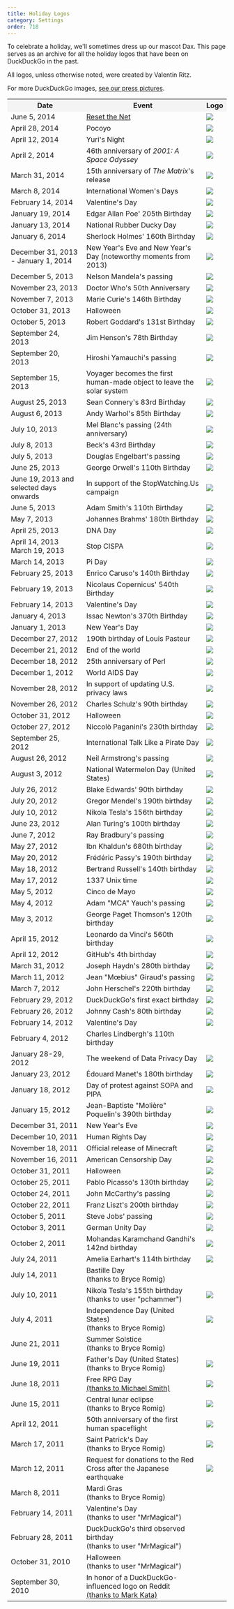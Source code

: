 ```yaml
---
title: Holiday Logos
category: Settings
order: 718
---
```


<style type="text/css">
    table.logos-table th {
        background: #f4f4f4;
    }
</style>

<p>
    To celebrate a holiday, we'll sometimes dress up our mascot Dax. This page
    serves as an archive for all the holiday logos that have been on DuckDuckGo in
    the past.
</p>

<p>All logos, unless otherwise noted, were created by Valentin Ritz.</p>

<p>
    For more DuckDuckGo images,
    <a href="https://duckduckgo.com/press">see our press pictures</a>.
</p>

<table class="bordered logos-table">
    <tbody>
        <tr>
            <th>Date</th>
            <th>Event</th>
            <th>Logo</th>
        </tr>
        <tr>
            <td>June 5, 2014</td>
            <td><a href="https://www.resetthenet.org/">Reset the Net</a></td>
            <td><img src="{{ site.baseurl }}/images/fb5a7e58b23313e8c852b2f9ec6a2f6a.png" /></td>
        </tr>
        <tr>
            <td>April 28, 2014</td>
            <td>Pocoyo</td>
            <td><img src="{{ site.baseurl }}/images/7d034e37b679aa44dc50520bbea23605.png" /></td>
        </tr>
        <tr>
            <td>April 12, 2014</td>
            <td>Yuri's Night</td>
            <td><img src="{{ site.baseurl }}/images/7b60fb99da2db95ca60811b1a7aea79b.png" /></td>
        </tr>
        <tr>
            <td>April 2, 2014</td>
            <td>46th anniversary of <em>2001: A Space Odyssey</em></td>
            <td><img src="{{ site.baseurl }}/images/5a231202e8415d3940ce09fa560a7292.png" /></td>
        </tr>
        <tr>
            <td>March 31, 2014</td>
            <td>15th anniversary of <em>The Matrix</em>'s release</td>
            <td>
                <img src="{{ site.baseurl }}/images/2291e0a7248ef66e60686f161361f03d.png" />
            </td>
        </tr>
        <tr>
            <td>March 8, 2014</td>
            <td>International Women's Days</td>
            <td>
                <img src="{{ site.baseurl }}/images/d0d2f6cdf2d15d5e7362779f2d49f589.png" />
            </td>
        </tr>
        <tr>
            <td>February 14, 2014</td>
            <td>Valentine's Day</td>
            <td>
                <img src="{{ site.baseurl }}/images/ca988f770c9286b5c8980ca682b06829.png" />
            </td>
        </tr>
        <tr>
            <td>January 19, 2014</td>
            <td>Edgar Allan Poe' 205th Birthday</td>
            <td>
                <img src="{{ site.baseurl }}/images/14cf9055334d82fff8facfd28e5dffec.png" />
            </td>
        </tr>
        <tr>
            <td>January 13, 2014</td>
            <td>National Rubber Ducky Day</td>
            <td>
                <img src="{{ site.baseurl }}/images/2436530af1260028c652fe48b6c8e433.png" />
            </td>
        </tr>
        <tr>
            <td>January 6, 2014</td>
            <td>Sherlock Holmes' 160th Birthday</td>
            <td>
                <img src="{{ site.baseurl }}/images/fe65b2802c5a614552f851b371cdecad.png" />
            </td>
        </tr>
        <tr>
            <td>December 31, 2013 - January 1, 2014</td>
            <td>New Year's Eve and New Year's Day (noteworthy moments from 2013)</td>
            <td>
                <img src="{{ site.baseurl }}/images/46ce6d01dcc238ad39eb35b3fe8c26e3.png" />
            </td>
        </tr>
        <tr>
            <td>December 5, 2013</td>
            <td>Nelson Mandela's passing</td>
            <td>
                <img src="{{ site.baseurl }}/images/095bc9d5c4920fa53a85cc307b42581e.png" />
            </td>
        </tr>
        <tr>
            <td>November 23, 2013</td>
            <td>Doctor Who's 50th Anniversary</td>
            <td>
                <img src="{{ site.baseurl }}/images/df96c08de50479e6e171067c3753ea0f.png" />
            </td>
        </tr>
        <tr>
            <td>November 7, 2013</td>
            <td>Marie Curie's 146th Birthday</td>
            <td>
                <img src="{{ site.baseurl }}/images/e61cd6f85c060c2058e1ba4c4b554795.png" />
            </td>
        </tr>
        <tr>
            <td>October 31, 2013</td>
            <td>Halloween</td>
            <td>
                <img src="{{ site.baseurl }}/images/df9a8281c38f28db30a48f4b2d2b0053.png" />
            </td>
        </tr>
        <tr>
            <td>October 5, 2013</td>
            <td>Robert Goddard's 131st Birthday</td>
            <td>
                <img src="{{ site.baseurl }}/images/1e1ce29e2b573367b77efe28ede6d6db.png" />
            </td>
        </tr>
        <tr>
            <td>September 24, 2013</td>
            <td>Jim Henson's 78th Birthday</td>
            <td>
                <img src="{{ site.baseurl }}/images/6ea5a5e33510b5b3b62fb629b00c8ac6.png" />
            </td>
        </tr>
        <tr>
            <td>September 20, 2013</td>
            <td>Hiroshi Yamauchi's passing</td>
            <td>
                <img src="{{ site.baseurl }}/images/edafee924b4eb82ab4377a0d58b655c7.png" />
            </td>
        </tr>
        <tr>
            <td>September 15, 2013</td>
            <td>
                Voyager becomes the first human-made object to leave the solar system
            </td>
            <td>
                <img src="{{ site.baseurl }}/images/7fe9e064848847f92c09d6f4c8c6d1cf.png" />
            </td>
        </tr>
        <tr>
            <td>August 25, 2013</td>
            <td>Sean Connery's 83rd Birthday</td>
            <td>
                <img src="{{ site.baseurl }}/images/41e7ff2504edb7d97561a54cc3d4e334.png" />
            </td>
        </tr>
        <tr>
            <td>August 6, 2013</td>
            <td>Andy Warhol's 85th Birthday</td>
            <td>
                <img src="{{ site.baseurl }}/images/dfb7bee0229cd8329d8f3eaf440c1550.png" />
            </td>
        </tr>
        <tr>
            <td>July 10, 2013</td>
            <td>Mel Blanc's passing (24th anniversary)</td>
            <td>
                <img src="{{ site.baseurl }}/images/3b1674bfbae31c9b3f311f2d500f0541.170220" />
            </td>
        </tr>
        <tr>
            <td>July 8, 2013</td>
            <td>Beck's 43rd Birthday</td>
            <td>
                <img src="{{ site.baseurl }}/images/ee3c594f74aaab0d72f0894162eb4d04.170221" />
            </td>
        </tr>
        <tr>
            <td>July 5, 2013</td>
            <td>Douglas Engelbart's passing</td>
            <td>
                <img src="{{ site.baseurl }}/images/5f72264c4e6506d547ce6f859bf28459.169316" />
            </td>
        </tr>
        <tr>
            <td>June 25, 2013</td>
            <td>George Orwell's 110th Birthday</td>
            <td>
                <img src="{{ site.baseurl }}/images/81bb488c58bceb360daad9c0bc37c2c0.166793" />
            </td>
        </tr>
        <tr>
            <td>June 19, 2013 and selected days onwards</td>
            <td>In support of the StopWatching.Us campaign</td>
            <td>
                <img src="{{ site.baseurl }}/images/6cc9a2deb21939a1ee155fd3e432e143.166809" />
            </td>
        </tr>
        <tr>
            <td>June 5, 2013</td>
            <td>Adam Smith's 110th Birthday</td>
            <td>
                <img src="{{ site.baseurl }}/images/031657d136026491f7b9755859eccd02.166798" />
            </td>
        </tr>
        <tr>
            <td>May 7, 2013</td>
            <td>Johannes Brahms' 180th Birthday</td>
            <td>
                <img src="{{ site.baseurl }}/images/80fee2ecee995091edd46db57c914684.166789" />
            </td>
        </tr>
        <tr>
            <td>April 25, 2013</td>
            <td>DNA Day</td>
            <td>
                <img src="{{ site.baseurl }}/images/c3ef239f386fab823947bb55c957049a.166787" />
            </td>
        </tr>
        <tr>
            <td>
                April 14, 2013<br />
                March 19, 2013
            </td>
            <td>Stop CISPA</td>
            <td>
                <img src="{{ site.baseurl }}/images/c8aaef88f478d80c3abf54fffd06f370.131733" />
            </td>
        </tr>
        <tr>
            <td>March 14, 2013</td>
            <td>Pi Day</td>
            <td>
                <img src="{{ site.baseurl }}/images/6b13611fa6863eb3262ca0197615e05f.128688" />
            </td>
        </tr>
        <tr>
            <td>February 25, 2013</td>
            <td>Enrico Caruso's 140th Birthday</td>
            <td>
                <img src="{{ site.baseurl }}/images/4126b15b9bcff77741896c43e8541464.127538" />
            </td>
        </tr>
        <tr>
            <td>February 19, 2013</td>
            <td>Nicolaus Copernicus' 540th Birthday</td>
            <td>
                <img src="{{ site.baseurl }}/images/26e8ce9e5e82cad9c80f7a90157813c3.118993" />
            </td>
        </tr>
        <tr>
            <td>February 14, 2013</td>
            <td>Valentine's Day</td>
            <td>
                <img src="{{ site.baseurl }}/images/2b63b524e1e0f6aca83ff67ca1902b1c.118994" />
            </td>
        </tr>
        <tr>
            <td>January 4, 2013</td>
            <td>Issac Newton's 370th Birthday</td>
            <td>
                <img src="{{ site.baseurl }}/images/a2f9a9cd5156b0e0c87a51a29b4b08fe.118996" />
            </td>
        </tr>
        <tr>
            <td>January 1, 2013</td>
            <td>New Year's Day</td>
            <td>
                <img src="{{ site.baseurl }}/images/b087daa06efc5d559aaaf7307d86b4f8.102798" />
            </td>
        </tr>
        <tr>
            <td>December 27, 2012</td>
            <td>190th birthday of Louis Pasteur</td>
            <td>
                <img src="{{ site.baseurl }}/images/95c6c99a5ab3f2dc16284ea9fd13156f.102799" />
            </td>
        </tr>
        <tr>
            <td>December 21, 2012</td>
            <td>End of the world</td>
            <td>
                <img src="{{ site.baseurl }}/images/d7be1361344f43ab23f7d813f14be85b.101463" />
            </td>
        </tr>
        <tr>
            <td>December 18, 2012</td>
            <td>25th anniversary of Perl</td>
            <td>
                <img src="{{ site.baseurl }}/images/a27e1c275660f35bc12cc64f2e695f39.101464" />
            </td>
        </tr>
        <tr>
            <td>December 1, 2012</td>
            <td>World AIDS Day</td>
            <td>
                <img src="{{ site.baseurl }}/images/11d8784a5b865ecea7d23e7229c09555.98178" />
            </td>
        </tr>
        <tr>
            <td>November 28, 2012</td>
            <td>In support of updating U.S. privacy laws
            </td>
            <td>
                <img src="{{ site.baseurl }}/images/ebca1c42063397647b263e4a5e26a373.95453" />
            </td>
        </tr>
        <tr>
            <td>November 26, 2012</td>
            <td>Charles Schulz's 90th birthday</td>
            <td>
                <img src="{{ site.baseurl }}/images/31b6c06f94e2d9c377718d3ebf8e3e9c.94663" />
            </td>
        </tr>
        <tr>
            <td>October 31, 2012</td>
            <td>Halloween</td>
            <td>
                <img src="{{ site.baseurl }}/images/aa8640dfcf791b0ad62154386d274286.87533" />
            </td>
        </tr>
        <tr>
            <td>October 27, 2012</td>
            <td>Niccolò Paganini's 230th birthday</td>
            <td>
                <img src="{{ site.baseurl }}/images/7b34511699723174dcad40b7648637ec.86601" />
            </td>
        </tr>
        <tr>
            <td>September 25, 2012</td>
            <td>International Talk Like a Pirate Day</td>
            <td>
                <img src="{{ site.baseurl }}/images/c0512b727ee7ee501c5ddfcc1f232558.77478" />
            </td>
        </tr>
        <tr>
            <td>August 26, 2012</td>
            <td>Neil Armstrong's passing</td>
            <td>
                <img src="{{ site.baseurl }}/images/1adddbce3edf2a72f655c773a038c456.72167" />
            </td>
        </tr>
        <tr>
            <td>August 3, 2012</td>
            <td>National Watermelon Day (United States)</td>
            <td>
                <img src="{{ site.baseurl }}/images/297bb323e931cb6c12a6e5c704fb84c9.65641" />
            </td>
        </tr>
        <tr>
            <td>July 26, 2012</td>
            <td>Blake Edwards' 90th birthday</td>
            <td>
                <img src="{{ site.baseurl }}/images/37ee5e78d1cabd8b2db6d6bff5a2be9c.62930" />
            </td>
        </tr>
        <tr>
            <td>July 20, 2012</td>
            <td>Gregor Mendel's 190th birthday</td>
            <td>
                <img src="{{ site.baseurl }}/images/8969af29856e3fb366441dbcd8489991.61820" />
            </td>
        </tr>
        <tr>
            <td>July 10, 2012</td>
            <td>Nikola Tesla's 156th birthday</td>
            <td>
                <img src="{{ site.baseurl }}/images/79fd516d8ff1629dd3ce83f852417551.58740" />
            </td>
        </tr>
        <tr>
            <td>June 23, 2012</td>
            <td>Alan Turing's 100th birthday</td>
            <td>
                <img src="{{ site.baseurl }}/images/2cdd5bef38cb00cb4b7d00a24ce88bc7.55388" />
            </td>
        </tr>
        <tr>
            <td>June 7, 2012</td>
            <td>Ray Bradbury's passing</td>
            <td>
                <img src="{{ site.baseurl }}/images/a0da853aec19b329a28e74364e5057ec.51692" />
            </td>
        </tr>
        <tr>
            <td>May 27, 2012</td>
            <td>Ibn Khaldun's 680th birthday</td>
            <td>
                <img src="{{ site.baseurl }}/images/d08874bf86e4372740f7a17596620855.50029" />
            </td>
        </tr>
        <tr>
            <td>May 20, 2012</td>
            <td>Frédéric Passy's 190th birthday</td>
            <td>
                <img src="{{ site.baseurl }}/images/919e0fe747781999656e30321af2390a.50028" />
            </td>
        </tr>
        <tr>
            <td>May 18, 2012</td>
            <td>Bertrand Russell's 140th birthday</td>
            <td>
                <img src="{{ site.baseurl }}/images/378076a0c201bcf7eeffc95ff42d9bbb.48625" />
            </td>
        </tr>
        <tr>
            <td>May 17, 2012</td>
            <td>1337 Unix time</td>
            <td>
                <img src="{{ site.baseurl }}/images/82ab13ee81f3c379cff302f438e2a181.50032" />
            </td>
        </tr>
        <tr>
            <td>May 5, 2012</td>
            <td>Cinco de Mayo</td>
            <td>
                <img src="{{ site.baseurl }}/images/cf1e6b20c31f78b2fe1cf7a78f2af46b.50033" />
            </td>
        </tr>
        <tr>
            <td>May 4, 2012</td>
            <td>Adam "MCA" Yauch's passing</td>
            <td>
                <img src="{{ site.baseurl }}/images/f7feea41dd21024929b0288ca82222a1.50031" />
            </td>
        </tr>
        <tr>
            <td>May 3, 2012</td>
            <td>George Paget Thomson's 120th birthday</td>
            <td>
                <img src="{{ site.baseurl }}/images/4972d54915eee8988da480599db75e79.48627" />
            </td>
        </tr>
        <tr>
            <td>April 15, 2012</td>
            <td>Leonardo da Vinci's 560th birthday</td>
            <td>
                <img src="{{ site.baseurl }}/images/a198d695946acf2a628308eef5011ecc.46430" />
            </td>
        </tr>
        <tr>
            <td>April 12, 2012</td>
            <td>GitHub's 4th birthday</td>
            <td>
                <img src="{{ site.baseurl }}/images/374274c6367b6141cc252d29f63e0d5c.46444" />
            </td>
        </tr>
        <tr>
            <td>March 31, 2012</td>
            <td>Joseph Haydn's 280th birthday</td>
            <td>
                <img src="{{ site.baseurl }}/images/ac4e5a90108a232e2ed7c76b9a3d2a4b.46431" />
            </td>
        </tr>
        <tr>
            <td>March 11, 2012</td>
            <td>Jean "Mœbius" Giraud's passing</td>
            <td>
                <img src="{{ site.baseurl }}/images/92fcb1f30ab859a07d2cb7702d0c3d63.46432" />
            </td>
        </tr>
        <tr>
            <td>March 7, 2012</td>
            <td>John Herschel's 220th birthday</td>
            <td>
                <img src="{{ site.baseurl }}/images/ce8890a09ef3c9d2273f321b8a4db8c9.46429" />
            </td>
        </tr>
        <tr>
            <td>February 29, 2012</td>
            <td>DuckDuckGo's first exact birthday<br /></td>
            <td>
                <img src="{{ site.baseurl }}/images/170ea97ebd7978ada1b5e930230a8b9a.46433" />
            </td>
        </tr>
        <tr>
            <td>February 26, 2012</td>
            <td>Johnny Cash's 80th birthday</td>
            <td><img src="{{ site.baseurl }}/images/340ea432a2c8b637115ecf46a3582d81.46434" /></td>
        </tr>
        <tr>
            <td>February 14, 2012</td>
            <td>Valentine's Day</td>
            <td>
                <img src="{{ site.baseurl }}/images/159208f5888f05d6d6c87ce83e225b28.46452" />
            </td>
        </tr>
        <tr>
            <td>February 4, 2012</td>
            <td>Charles Lindbergh's 110th birthday</td>
            <td>
                <img alt="" src="{{ site.baseurl }}/images/06d5d48d3cfe433347e0976ea588c94a.46435" />
            </td>
        </tr>
        <tr>
            <td>January 28-29, 2012</td>
            <td>The weekend of Data Privacy Day</td>
            <td><img src="{{ site.baseurl }}/images/0975187f59e10c2a06e9ba0d27aee953.46436" /></td>
        </tr>
        <tr>
            <td>January 23, 2012</td>
            <td>Édouard Manet's 180th birthday</td>
            <td><img src="{{ site.baseurl }}/images/85cea1822376c4d078ed4308d62b3a8c.46437" /></td>
        </tr>
        <tr>
            <td>January 18, 2012</td>
            <td>Day of protest against SOPA and PIPA</td>
            <td><img src="{{ site.baseurl }}/images/3f30bd594931e48e1ec40f72c4d9f135.46450" /></td>
        </tr>
        <tr>
            <td>January 15, 2012</td>
            <td>Jean-Baptiste "Molière" Poquelin's 390th birthday</td>
            <td><img src="{{ site.baseurl }}/images/8ff4b120ed2d5f7e80eb1aa989981220.46438" /></td>
        </tr>
        <tr>
            <td>December 31, 2011</td>
            <td>New Year's Eve</td>
            <td>
                <img src="{{ site.baseurl }}/images/a04dda75234dad6f1a1afe19ef94deab.46443" />
            </td>
        </tr>
        <tr>
            <td>December 10, 2011</td>
            <td>Human Rights Day</td>
            <td><img src="{{ site.baseurl }}/images/e06a49bfc87aeacf3460e5e82ced7c57.42797" /></td>
        </tr>
        <tr>
            <td>November 18, 2011</td>
            <td>Official release of Minecraft</td>
            <td><img src="{{ site.baseurl }}/images/ac63f70b851931b1da2a727e43c19faf.42798" /></td>
        </tr>
        <tr>
            <td>November 16, 2011</td>
            <td>American Censorship Day</td>
            <td><img src="{{ site.baseurl }}/images/1553c1648ad5e369159c09da8e8c0bde.42799" /></td>
        </tr>
        <tr>
            <td>October 31, 2011</td>
            <td>Halloween</td>
            <td>
                <img src="{{ site.baseurl }}/images/210537276b1312e81287ee5d325c1288.46439" />
            </td>
        </tr>
        <tr>
            <td>October 25, 2011</td>
            <td>Pablo Picasso's 130th birthday</td>
            <td>
                <img src="{{ site.baseurl }}/images/f8c38e079cae508f5ecec2f2b5d61efa.46445" />
            </td>
        </tr>
        <tr>
            <td>October 24, 2011</td>
            <td>John McCarthy's passing</td>
            <td>
                <img src="{{ site.baseurl }}/images/58c6fcac869e757e2f60305d85a9025b.46440" />
            </td>
        </tr>
        <tr>
            <td>October 22, 2011</td>
            <td>Franz Liszt's 200th birthday</td>
            <td>
                <img src="{{ site.baseurl }}/images/2375b211f475811b67c01f7f529bc047.46441" />
            </td>
        </tr>
        <tr>
            <td>October 5, 2011</td>
            <td>Steve Jobs' passing</td>
            <td>
                <img src="{{ site.baseurl }}/images/e91ab6e751ce6800363ec8fe244b6ed2.46451" />
            </td>
        </tr>
        <tr>
            <td>October 3, 2011</td>
            <td>German Unity Day</td>
            <td>
                <img src="{{ site.baseurl }}/images/e14f8f26c0a62f1e2dc7092343e40c68.48645" />
            </td>
        </tr>
        <tr>
            <td>October 2, 2011</td>
            <td>Mohandas Karamchand Gandhi's 142nd birthday</td>
            <td>
                <img src="{{ site.baseurl }}/images/22eb791b1576d3ecf434e7aa27c985aa.46442" />
            </td>
        </tr>
        <tr>
            <td>July 24, 2011</td>
            <td>Amelia Earhart's 114th birthday</td>
            <td>
                <img src="{{ site.baseurl }}/images/16e62f01aa856fcef809279cd44e1912.48649" />
            </td>
        </tr>
        <tr>
            <td>July 14, 2011</td>
            <td>
                Bastille Day<br />
                (thanks to Bryce Romig)
            </td>
            <td>
                <img alt="" src="{{ site.baseurl }}/images/37725ecb6d17f231129d41a4b6673b8d.48653" />
            </td>
        </tr>
        <tr>
            <td>July 10, 2011</td>
            <td>
                Nikola Tesla's 155th birthday<br />
                (thanks to user "pchammer")
            </td>
            <td>
                <img src="{{ site.baseurl }}/images/35a43840a6bafff8c5907c0c8f8b8c9b.48661" />
            </td>
        </tr>
        <tr>
            <td>July 4, 2011</td>
            <td>
                Independence Day (United States)<br />
                (thanks to Bryce Romig)
            </td>
            <td>
                <img src="{{ site.baseurl }}/images/2bd1c25fdc5b13c0cba4b879aacf218b.46453" />
            </td>
        </tr>
        <tr>
            <td>June 21, 2011</td>
            <td>
                Summer Solstice<br />
                (thanks to Bryce Romig)
            </td>
            <td>
                <img alt="" src="{{ site.baseurl }}/images/b0c0b89ad8a91f23901ebc75ce9d52b8.46454" />
            </td>
        </tr>
        <tr>
            <td>June 19, 2011</td>
            <td>
                Father's Day (United States)<br />
                (thanks to Bryce Romig)
            </td>
            <td><img src="{{ site.baseurl }}/images/7e275711ca7dd18da829df3a4b287bf6.46455" /></td>
        </tr>
        <tr>
            <td>June 18, 2011</td>
            <td>
                Free RPG Day<br /><a href="https://twitter.com/crazedpsyc">(thanks to Michael Smith)</a>
            </td>
            <td><img src="{{ site.baseurl }}/images/54418a22e7583ab1a58d02d8426b1a26.48633" /></td>
        </tr>
        <tr>
            <td>June 15, 2011</td>
            <td>
                Central lunar eclipse<br />
                (thanks to Bryce Romig)
            </td>
            <td><img src="{{ site.baseurl }}/images/700b22a31cda39475ccaefc623cbaae5.48634" /></td>
        </tr>
        <tr>
            <td>April 12, 2011</td>
            <td>50th anniversary of the first human spaceflight</td>
            <td><img src="{{ site.baseurl }}/images/dab210827d72d683c673e9f353b6ffed.48639" /></td>
        </tr>
        <tr>
            <td>March 17, 2011</td>
            <td>
                Saint Patrick's Day<br />
                (thanks to Bryce Romig)
            </td>
            <td><img src="{{ site.baseurl }}/images/74a80066e9ea2e9c2ba92be46cce5918.48641" /></td>
        </tr>
        <tr>
            <td>March 12, 2011</td>
            <td>Request for donations to the Red Cross after the Japanese earthquake</td>
            <td><img src="{{ site.baseurl }}/images/89e31a510004a829fcc2d699a567af01.48643" /></td>
        </tr>
        <tr>
            <td>March 8, 2011</td>
            <td>
                Mardi Gras<br />
                (thanks to Bryce Romig)
            </td>
            <td>
                <img alt="" src="{{ site.baseurl }}/images/47e6ed954cdd0a019eee889321ab4120.48647" />
            </td>
        </tr>
        <tr>
            <td>February 14, 2011</td>
            <td>
                Valentine's Day<br />
                (thanks to user "MrMagical")
            </td>
            <td>
                <img alt="" src="{{ site.baseurl }}/images/563b8a2aae0bb7fc5898637f2fa1094d.48648" />
            </td>
        </tr>
        <tr>
            <td>February 28, 2011</td>
            <td>
                DuckDuckGo's third observed birthday<br />
                (thanks to user "MrMagical")
            </td>
            <td>
                <img alt="" src="{{ site.baseurl }}/images/3961d737bf1f589d599e4c4d82b29d65.48662" />
            </td>
        </tr>
        <tr>
            <td>October 31, 2010</td>
            <td>
                Halloween<br />
                (thanks to user "MrMagical")
            </td>
            <td>
                <img alt="" src="{{ site.baseurl }}/images/97a707f14250e8e4782aff4ab640f97d.48651" />
            </td>
        </tr>
        <tr>
            <td>September 30, 2010</td>
            <td>
                In honor of a DuckDuckGo-influenced logo on Reddit<br /><a href="https://twitter.com/markkata">(thanks to Mark Kata)</a>
            </td>
            <td>
                <img alt="" src="{{ site.baseurl }}/images/f93d52277dd08d1b03dd01c2f020fb34.48659" />
            </td>
        </tr>
    </tbody>
</table>
